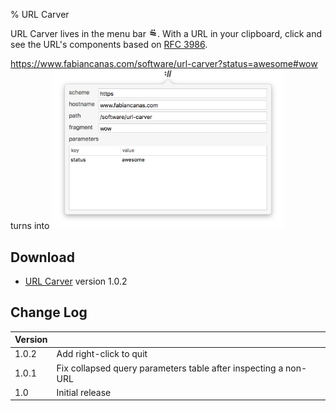<meta name="twitter:card" content="summary" />
<meta name="twitter:site" content="@fcanas" />
<meta name="twitter:title" content="URL Carver" />
<meta name="twitter:description" content="URL inspection utility for macOS" />
<meta name="twitter:image" content="https://fabiancanas.com/software/url-carver/url-carver-icon.png" />

% URL Carver

URL Carver lives in the menu bar <img src="url-carver-icon.png" style="height:1em"/>. With a URL in your clipboard, click and see the URL's components based on [RFC 3986](https://www.ietf.org/rfc/rfc3986.txt).

https://www.fabiancanas.com/software/url-carver?status=awesome#wow turns into
<img src="./url-carver-screenshot.png" width="372"/>

## Download
* [URL Carver](URL-Carver.zip) version 1.0.2

## Change Log

| Version | |
|---------|-|
| 1.0.2 | Add right-click to quit |
| 1.0.1 | Fix collapsed query parameters table after inspecting a non-URL |
| 1.0   | Initial release                                                 |
